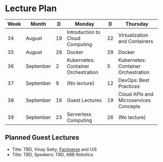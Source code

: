 # Lecture Plan

| Week | Month     | D   | Monday                              | D   | Thursday                              |
| ---- | --------- | --- | ----------------------------------- | --- | ------------------------------------- |
| 34   | August    | 19  | Introduction to Cloud Computing     | 22  | Virtualization and Containers         |
| 35   | August    | 26  | Docker                              | 29  | Docker                                |
| 36   | September | 2   | Kubernetes: Container Orchestration | 5   | Kubernetes: Container Orchestration   |
| 37   | September | 9   | (No lecture)                        | 12  | DevOps: Best Practices                |
| 38   | September | 16  | Guest Lectures                      | 19  | Cloud APIs and Microservices Concepts |
| 39   | September | 23  | Serverless Computing                | 26  | (No lecture)                          |

## Planned Guest Lectures

- Title: TBD, Vinay Setty, [Factiverse][1] and UiS
- Title: TBD, Speakers: TBD, ABB Robotics

[1]: https://factiverse.ai
